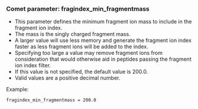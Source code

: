 ### Comet parameter: fragindex_min_fragmentmass

- This parameter defines the minimum fragment ion mass to include
  in the fragment ion index.
- The mass is the singly charged fragment mass.
- A larger value will use less memory and generate the fragment ion
  index faster as less fragment ions will be added to the index.
- Specifying too large a value may remove fragment ions
  from consideration that would otherwise aid in peptides passing
  the fragment ion index filter.
- If this value is not specified, the default value is 200.0.
- Valid values are a positive decimal number.

Example:
```
fragindex_min_fragmentmass = 200.0
```

